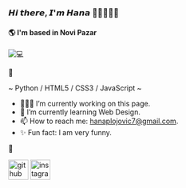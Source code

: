### 𝙃𝙞 𝙩𝙝𝙚𝙧𝙚, 𝙄'𝙢 𝙃𝙖𝙣𝙖 👋🏼👩🏻‍💻
####
#### 🌎 I'm based in Novi Pazar
####

![💻](https://i.pinimg.com/originals/8b/35/fe/8b35fef55fba1a201c9c7a11d3ec3d64.gif)



🤍

 ~ Python / HTML5 / CSS3 / JavaScript ~

- 👩🏻‍💻 I’m currently working on this page. 
- 🌱 I’m currently learning Web Design. 
- 📫 How to reach me:  [hanaplojovic7@gmail.com](mailto:hanaplojovic7@gmail.com).
- ✨ Fun fact: I am very funny.

🤍

[<img src="https://cdn-icons-png.flaticon.com/512/2111/2111432.png" alt='github' height='40'>](https://github.com/plojovichana)  [<img src='https://cdn-icons-png.flaticon.com/512/87/87390.png' alt='instagram' height='40'>](https://www.instagram.com/hanaplojovic/)  




